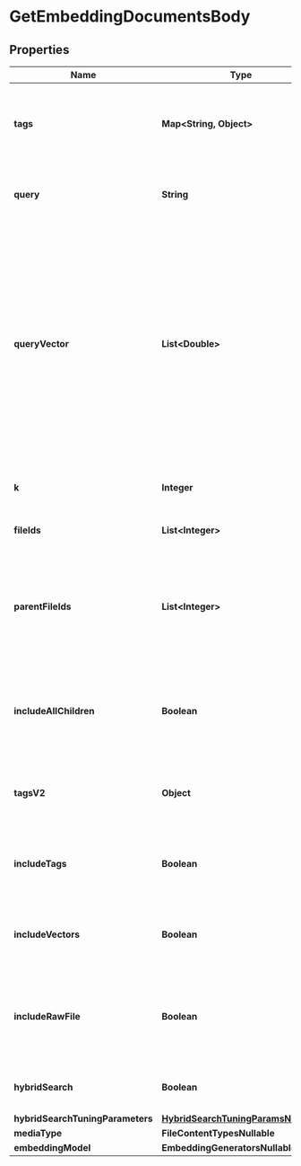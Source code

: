 

# GetEmbeddingDocumentsBody


## Properties

| Name | Type | Description | Notes |
|------------ | ------------- | ------------- | -------------|
|**tags** | **Map&lt;String, Object&gt;** | A set of tags to limit the search to. Deprecated and may be removed in the future. |  [optional] |
|**query** | **String** | Query for which to get related chunks and embeddings. |  |
|**queryVector** | **List&lt;Double&gt;** | Optional query vector for which to get related chunks and embeddings. It must have been         generated by the same model used to generate the embeddings across which the search is being conducted. Cannot         provide both &#x60;query&#x60; and &#x60;query_vector&#x60;. |  [optional] |
|**k** | **Integer** | Number of related chunks to return. |  |
|**fileIds** | **List&lt;Integer&gt;** | Optional list of file IDs to limit the search to |  [optional] |
|**parentFileIds** | **List&lt;Integer&gt;** | Optional list of parent file IDs to limit the search to. A parent file describes a file to which         another file belongs (e.g. a folder) |  [optional] |
|**includeAllChildren** | **Boolean** | Flag to control whether or not to include all children of filtered files in the embedding search. |  [optional] |
|**tagsV2** | **Object** | A set of tags to limit the search to. Use this instead of &#x60;tags&#x60;, which is deprecated. |  [optional] |
|**includeTags** | **Boolean** | Flag to control whether or not to include tags for each chunk in the response. |  [optional] |
|**includeVectors** | **Boolean** | Flag to control whether or not to include embedding vectors in the response. |  [optional] |
|**includeRawFile** | **Boolean** | Flag to control whether or not to include a signed URL to the raw file containing each chunk         in the response. |  [optional] |
|**hybridSearch** | **Boolean** | Flag to control whether or not to perform hybrid search. |  [optional] |
|**hybridSearchTuningParameters** | [**HybridSearchTuningParamsNullable**](HybridSearchTuningParamsNullable.md) |  |  [optional] |
|**mediaType** | **FileContentTypesNullable** |  |  [optional] |
|**embeddingModel** | **EmbeddingGeneratorsNullable** |  |  [optional] |




